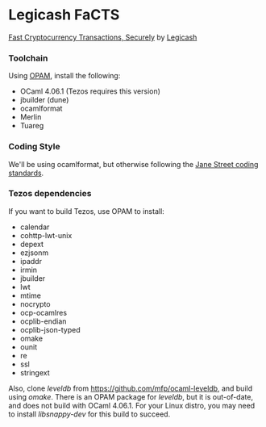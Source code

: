 # Legicash FaCTS

[Fast Cryptocurrency Transactions, Securely](http://j.mp/FaCTS)
by [Legicash](http://legi.cash/)

### Toolchain

Using [OPAM](https://opam.ocaml.org/), install the following:
  * OCaml 4.06.1 (Tezos requires this version)
  * jbuilder (dune)
  * ocamlformat
  * Merlin
  * Tuareg

### Coding Style

We'll be using ocamlformat, but otherwise following the
[Jane Street coding standards](https://opensource.janestreet.com/standards/).

### Tezos dependencies

If you want to build Tezos, use OPAM to install:
  * calendar
  * cohttp-lwt-unix
  * depext
  * ezjsonm
  * ipaddr
  * irmin
  * jbuilder
  * lwt
  * mtime
  * nocrypto
  * ocp-ocamlres
  * ocplib-endian
  * ocplib-json-typed
  * omake
  * ounit
  * re
  * ssl
  * stringext

Also, clone *leveldb* from https://github.com/mfp/ocaml-leveldb, and build
using *omake*. There is an OPAM package for *leveldb*, but it is out-of-date, and
does not build with OCaml 4.06.1. For your Linux distro, you may need to install
*libsnappy-dev* for this build to succeed.
